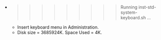 * >>>>>>>>> Running inst-std-system-keyboard.sh ...
  * Insert keyboard menu in Administration.
  * Disk size = 3685924K. Space Used = 4K.
